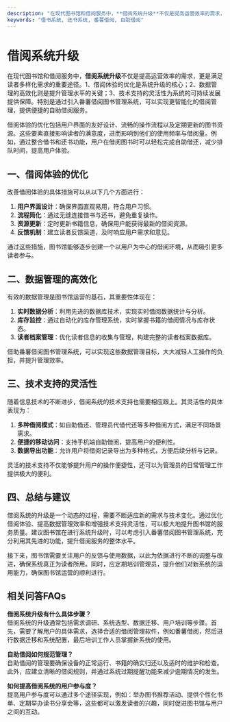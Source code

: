 ```yaml
---
description: "在现代图书馆和借阅服务中，**借阅系统升级**不仅是提高运营效率的需求，更是满足读者多样化需求的重要途径。1、借阅体验的优化是系统升级的核心；2、数据管理的高效化则是提升管理水平的关键；3、技术支持的灵活性为系统的可持续发展提供保障。特别是通过引入番薯借阅图书管理系统，可以实现更智能化的借阅管理，提供便捷的自助借阅服务。"
keywords: "借书系统, 还书系统, 番薯借阅, 自助借阅"
---
```

# 借阅系统升级

在现代图书馆和借阅服务中，**借阅系统升级**不仅是提高运营效率的需求，更是满足读者多样化需求的重要途径。1、借阅体验的优化是系统升级的核心；2、数据管理的高效化则是提升管理水平的关键；3、技术支持的灵活性为系统的可持续发展提供保障。特别是通过引入番薯借阅图书管理系统，可以实现更智能化的借阅管理，提供便捷的自助借阅服务。

借阅体验的优化包括用户界面的友好设计、流畅的操作流程以及定期更新的图书资源。这些要素直接影响读者的满意度，进而影响到他们的使用频率与借阅量。例如，通过整合借书和还书功能，用户在借阅图书时可以轻松完成自助借还，减少排队时间，提高用户体验。

## **一、借阅体验的优化**

改善借阅体验的具体措施可以从以下几个方面进行：

1. **用户界面设计**：确保界面直观易用，符合用户习惯。
2. **流程简化**：通过无缝连接借书与还书，避免重复操作。
3. **资源更新**：定时更新书籍信息，确保用户能获得最新的借阅资源。
4. **反馈机制**：建立读者反馈渠道，及时响应用户需求和意见。

通过这些措施，图书馆能够逐步创建一个以用户为中心的借阅环境，从而吸引更多读者参与。

## **二、数据管理的高效化**

有效的数据管理是图书馆运营的基石，其重要性体现在：

1. **实时数据分析**：利用先进的数据库技术，实现实时借阅数据统计与分析。
2. **库存监控**：通过自动化的库存管理系统，实时掌握书籍的借阅情况与库存状态。
3. **读者档案管理**：优化读者信息的收集与管理，构建完整的读者档案数据库。

借助番薯借阅图书管理系统，可以实现这些数据管理目标，大大减轻人工操作的负担，并提升管理效率。

## **三、技术支持的灵活性**

随着信息技术的不断进步，借阅系统的技术支持也需要相应跟上。其灵活性的具体表现为：

1. **多种借阅模式**：如自助借还、管理员代借代还等多种借阅方式，满足不同场景需求。
2. **便捷的移动访问**：支持手机端自助借阅，提高用户的便利性。
3. **数据导出功能**：允许用户将借阅记录导出为多种格式，方便后续分析与记录。

灵活的技术支持不仅能够提升用户的操作便捷性，还可以为管理员的日常管理工作提供极大的便利。

## **四、总结与建议**

借阅系统的升级是一个动态的过程，需要不断适应新的需求与技术变化。通过优化借阅体验、提高数据管理效率和增强技术支持灵活性，可以极大地提升图书馆的服务质量。建议图书馆在进行系统升级时，可以考虑引入番薯借阅图书管理系统，充分利用其先进的功能，提升借阅服务的整体水平。

接下来，图书馆需要关注用户的反馈与使用数据，以此为依据进行不断的调整与改进，确保系统真正为读者所用。同时，应定期培训管理员，提升他们对新系统的运用能力，确保图书馆运营的顺利进行。

## 相关问答FAQs

**借阅系统升级有什么具体步骤？**  
借阅系统的升级通常包括需求调研、系统选型、数据迁移、用户培训等步骤。首先，需要了解用户的具体需求，选择合适的借阅管理软件，例如番薯借阅，然后进行数据迁移和系统配置，最后培训工作人员掌握新系统的使用。

**自助借阅如何规范管理？**  
自助借阅的管理要确保设备的正常运行、书籍的确实归还以及适时的维护和检查。此外，应建立清晰的借阅规则，并通过系统过期提醒功能来减少逾期情况的发生。

**如何提高借阅系统的用户参与度？**  
提高用户参与度可以通过多个途径实现，例如：举办图书推荐活动、提供个性化书单、定期举办读书分享会等，这些都可以激发读者的兴趣，同时促进图书馆与用户之间的互动。
